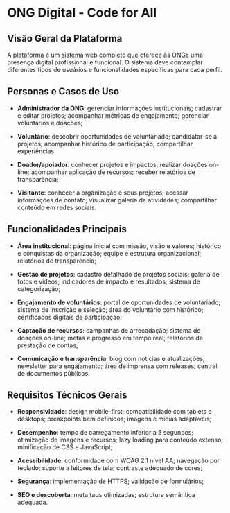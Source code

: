 # ONG Digital - Code for All

## Visão Geral da Plataforma

A plataforma é um sistema web completo que oferece às ONGs uma presença digital profissional e funcional. O sistema deve contemplar diferentes tipos de usuários e funcionalidades específicas para cada perfil.

## Personas e Casos de Uso

- **Administrador da ONG**: gerenciar informações institucionais; cadastrar e editar projetos; acompanhar métricas de engajamento; gerenciar voluntários e doações;

- **Voluntário**: descobrir oportunidades de voluntariado; candidatar-se a projetos; acompanhar histórico de participação; compartilhar experiências.

- **Doador/apoiador**: conhecer projetos e impactos; realizar doações on-line; acompanhar aplicação de recursos; receber relatórios de transparência;

- **Visitante**: conhecer a organização e seus projetos; acessar informações de contato; visualizar galeria de atividades; compartilhar conteúdo em redes sociais.

## Funcionalidades Principais


- **Área institucional**: página inicial com missão, visão e valores; histórico e conquistas da organização; equipe e estrutura organizacional; relatórios de transparência;

- **Gestão de projetos**: cadastro detalhado de projetos sociais; galeria de fotos e vídeos; indicadores de impacto e resultados; sistema de categorização;

- **Engajamento de voluntários**: portal de oportunidades de voluntariado; sistema de inscrição e seleção; área do voluntário com histórico; certificados digitais de participação;

- **Captação de recursos**: campanhas de arrecadação; sistema de doações on-line; metas e progresso em tempo real; relatórios de prestação de contas;

- **Comunicação e transparência**: blog com notícias e atualizações; newsletter para engajamento; área de imprensa com releases; central de documentos públicos.

## Requisitos Técnicos Gerais

- **Responsividade**: design mobile-first; compatibilidade com tablets e desktops; breakpoints bem definidos; imagens e mídias adaptáveis;

- **Desempenho**: tempo de carregamento inferior a 5 segundos; otimização de imagens e recursos; lazy loading para conteúdo extenso; minificação de CSS e JavaScript;

- **Acessibilidade**: conformidade com WCAG 2.1 nível AA; navegação por teclado; suporte a leitores de tela; contraste adequado de cores;

- **Segurança**: implementação de HTTPS; validação de formulários;

- **SEO e descoberta**: meta tags otimizadas; estrutura semântica adequada.